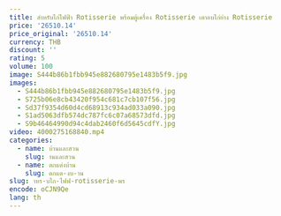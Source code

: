 ```yaml
---
title: สําหรับไก่ไฟฟ้า Rotisserie พร้อมตู้เครื่อง Rotisserie เตาอบไก่ย่าง Rotisserie
price: '26510.14'
price_original: '26510.14'
currency: THB
discount: ''
rating: 5
volume: 100
image: S444b86b1fbb945e882680795e1483b5f9.jpg
images:
  - S444b86b1fbb945e882680795e1483b5f9.jpg
  - S725b06e8cb43420f954c681c7cb107f56.jpg
  - Sd37f9354d60d4cd68913c934ad033a090.jpg
  - S1ad5063dfb574dc787fc6c07a68573dfd.jpg
  - S9b46464990d94c4dab2460f6d5645cdfY.jpg
video: 4000275168840.mp4
categories:
  - name: บ้านและสวน
    slug: านและสวน
  - name: ตกแต่งบ้าน
    slug: ตกแต-งบ-าน
slug: าหร-บไก-ไฟฟ-rotisserie-พร
encode: oCJN9Qe
lang: th
---
```

  